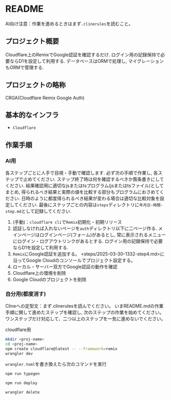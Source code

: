 # README

AI向け注意：作業を進めるときはまず`.clinerules`を読むこと。

## プロジェクト概要

Cloudflare上のRemixでGoogle認証を確認するだけ.
ログイン用の記録保持で必要ならD1を設定して利用する.
データベースはORMで処理し,
マイグレーションもORMで管理する.

## プロジェクトの略称

CRGA(Cloudflare Remix Google Auth)

## 基本的なインフラ

- `Cloudflare`

## 作業手順

### AI用

各ステップごとに人手で目視・手動で確認します.
必ず次の手順で作業し,
各ステップで止めてください.
ステップ終了時は何を確認するべきか箇条書きにしてください.
結果確認用に適切なjsまたはtsプログラム(jsまたはtsファイル)としてまとめ,
得られるべき結果と実際の値を比較する部分もプログラムにおさめてください.
日時のように都度得られるべき結果が変わる場合は適切な比較対象を設定してください.
最後にステップごとの内容は`steps`ディレクトリに`年月日-時間-step.md`として記録してください.

1. (手動)：`cloudflare cli`で`Remix`初期化・初期リリース
2. 認証しなければ入れないページを`auth`ディレクトリ以下に二ページ作る.
   メインページはログインページ(フォーム)があるとし,
   常に表示されるメニューにログイン・ログアウトリンクがあるとする.
   ログイン用の記録保持で必要ならD1を設定して利用する.
3. `Remix`にGoogle認証を追加する。
   <steps/2025-03-30-1332-step4.md>に沿ってGoogle Cloudのコンソールでプロジェクト設定する。
4. ローカル・サーバー双方でGoogle認証の動作を確認
5. Cloudflare上の環境を削除
6. Google Cloudのプロジェクトを削除

### 自分用(都度消す)

Clineへの定型文：まず.clinerulesを読んでください。
いまREADME.mdの作業手順に関して進めたステップを確認し,
次のステップの作業を始めてください。
ワンステップだけ対応して、二つ以上のステップを一気に進めないでください。

cloudflare用

```sh
mkdir <proj-name>
cd <proj-name>
npm create cloudflare@latest -- --framework=remix
wrangler dev
```

`wrangler.toml`を書き換えたら次のコマンドを実行

```sh
npm run typegen
```

```sh
npm run deploy
```

```sh
wrangler delete
```
